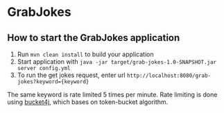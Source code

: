 # GrabJokes

How to start the GrabJokes application
---

1. Run `mvn clean install` to build your application
1. Start application with `java -jar target/grab-jokes-1.0-SNAPSHOT.jar server config.yml`
1. To run the get jokes request, enter url `http://localhost:8080/grab-jokes?keyword={keyword}`

The same keyword is rate limited 5 times per minute. Rate limiting is done using [bucket4j](https://github.com/bucket4j/bucket4j), which bases on token-bucket algorithm.
